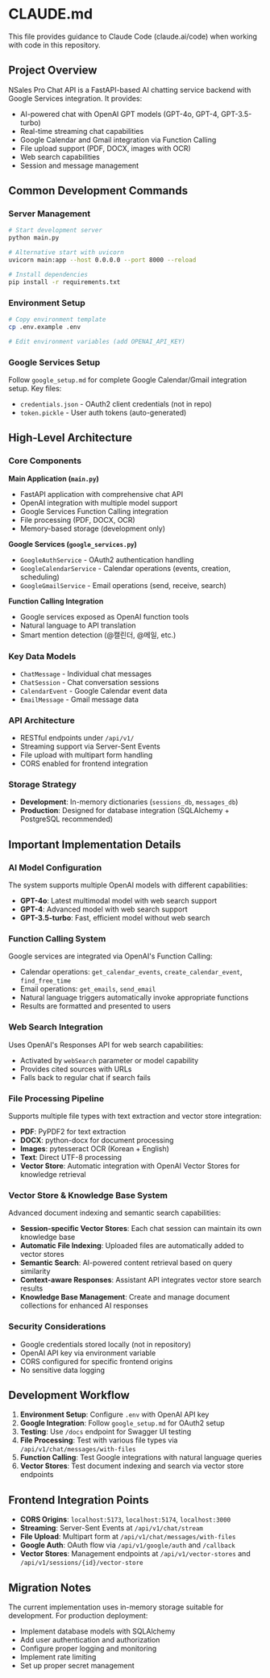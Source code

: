 # CLAUDE.md

This file provides guidance to Claude Code (claude.ai/code) when working with code in this repository.

## Project Overview

NSales Pro Chat API is a FastAPI-based AI chatting service backend with Google Services integration. It provides:

- AI-powered chat with OpenAI GPT models (GPT-4o, GPT-4, GPT-3.5-turbo)
- Real-time streaming chat capabilities
- Google Calendar and Gmail integration via Function Calling
- File upload support (PDF, DOCX, images with OCR)
- Web search capabilities
- Session and message management

## Common Development Commands

### Server Management
```bash
# Start development server
python main.py

# Alternative start with uvicorn
uvicorn main:app --host 0.0.0.0 --port 8000 --reload

# Install dependencies
pip install -r requirements.txt
```

### Environment Setup
```bash
# Copy environment template
cp .env.example .env

# Edit environment variables (add OPENAI_API_KEY)
```

### Google Services Setup
Follow `google_setup.md` for complete Google Calendar/Gmail integration setup. Key files:
- `credentials.json` - OAuth2 client credentials (not in repo)
- `token.pickle` - User auth tokens (auto-generated)

## High-Level Architecture

### Core Components

**Main Application (`main.py`)**
- FastAPI application with comprehensive chat API
- OpenAI integration with multiple model support
- Google Services Function Calling integration
- File processing (PDF, DOCX, OCR)
- Memory-based storage (development only)

**Google Services (`google_services.py`)**
- `GoogleAuthService` - OAuth2 authentication handling
- `GoogleCalendarService` - Calendar operations (events, creation, scheduling)
- `GoogleGmailService` - Email operations (send, receive, search)

**Function Calling Integration**
- Google services exposed as OpenAI function tools
- Natural language to API translation
- Smart mention detection (@캘린더, @메일, etc.)

### Key Data Models
- `ChatMessage` - Individual chat messages
- `ChatSession` - Chat conversation sessions
- `CalendarEvent` - Google Calendar event data
- `EmailMessage` - Gmail message data

### API Architecture
- RESTful endpoints under `/api/v1/`
- Streaming support via Server-Sent Events
- File upload with multipart form handling
- CORS enabled for frontend integration

### Storage Strategy
- **Development**: In-memory dictionaries (`sessions_db`, `messages_db`)
- **Production**: Designed for database integration (SQLAlchemy + PostgreSQL recommended)

## Important Implementation Details

### AI Model Configuration
The system supports multiple OpenAI models with different capabilities:
- **GPT-4o**: Latest multimodal model with web search support
- **GPT-4**: Advanced model with web search support  
- **GPT-3.5-turbo**: Fast, efficient model without web search

### Function Calling System
Google services are integrated via OpenAI's Function Calling:
- Calendar operations: `get_calendar_events`, `create_calendar_event`, `find_free_time`
- Email operations: `get_emails`, `send_email`
- Natural language triggers automatically invoke appropriate functions
- Results are formatted and presented to users

### Web Search Integration
Uses OpenAI's Responses API for web search capabilities:
- Activated by `webSearch` parameter or model capability
- Provides cited sources with URLs
- Falls back to regular chat if search fails

### File Processing Pipeline
Supports multiple file types with text extraction and vector store integration:
- **PDF**: PyPDF2 for text extraction
- **DOCX**: python-docx for document processing
- **Images**: pytesseract OCR (Korean + English)
- **Text**: Direct UTF-8 processing
- **Vector Store**: Automatic integration with OpenAI Vector Stores for knowledge retrieval

### Vector Store & Knowledge Base System
Advanced document indexing and semantic search capabilities:
- **Session-specific Vector Stores**: Each chat session can maintain its own knowledge base
- **Automatic File Indexing**: Uploaded files are automatically added to vector stores
- **Semantic Search**: AI-powered content retrieval based on query similarity
- **Context-aware Responses**: Assistant API integrates vector store search results
- **Knowledge Base Management**: Create and manage document collections for enhanced AI responses

### Security Considerations
- Google credentials stored locally (not in repository)
- OpenAI API key via environment variable
- CORS configured for specific frontend origins
- No sensitive data logging

## Development Workflow

1. **Environment Setup**: Configure `.env` with OpenAI API key
2. **Google Integration**: Follow `google_setup.md` for OAuth2 setup
3. **Testing**: Use `/docs` endpoint for Swagger UI testing
4. **File Processing**: Test with various file types via `/api/v1/chat/messages/with-files`
5. **Function Calling**: Test Google integrations with natural language queries
6. **Vector Stores**: Test document indexing and search via vector store endpoints

## Frontend Integration Points

- **CORS Origins**: `localhost:5173`, `localhost:5174`, `localhost:3000`
- **Streaming**: Server-Sent Events at `/api/v1/chat/stream`
- **File Upload**: Multipart form at `/api/v1/chat/messages/with-files`
- **Google Auth**: OAuth flow via `/api/v1/google/auth` and `/callback`
- **Vector Stores**: Management endpoints at `/api/v1/vector-stores` and `/api/v1/sessions/{id}/vector-store`

## Migration Notes

The current implementation uses in-memory storage suitable for development. For production deployment:
- Implement database models with SQLAlchemy
- Add user authentication and authorization
- Configure proper logging and monitoring
- Implement rate limiting
- Set up proper secret management